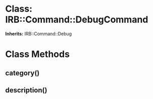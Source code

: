# Class: IRB::Command::DebugCommand
**Inherits:** IRB::Command::Debug
    



# Class Methods
## category() [](#method-c-category)
## description() [](#method-c-description)

